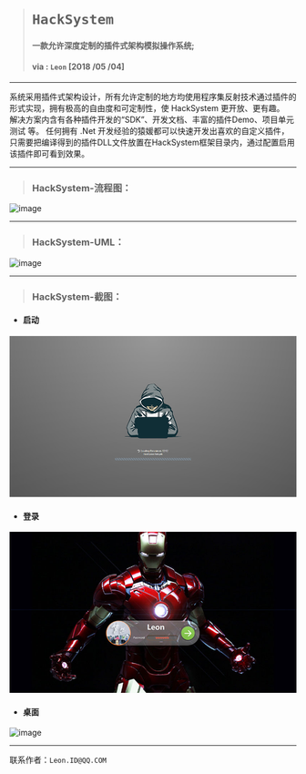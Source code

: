 > # ` HackSystem `
> #### 一款允许深度定制的插件式架构模拟操作系统;
> #### via : ` Leon ` [2018 /05 /04]

***
系统采用插件式架构设计，所有允许定制的地方均使用程序集反射技术通过插件的形式实现，拥有极高的自由度和可定制性，使 HackSystem 更开放、更有趣。  
解决方案内含有各种插件开发的“SDK”、开发文档、丰富的插件Demo、项目单元测试 等。
任何拥有 .Net 开发经验的猿媛都可以快速开发出喜欢的自定义插件，只需要把编译得到的插件DLL文件放置在HackSystem框架目录内，通过配置启用该插件即可看到效果。

***
> ### HackSystem-流程图：
![image](./README/HackSystem-流程图.png)

***
> ### HackSystem-UML：
![image](./README/HackSystem-UML.png)

***
> ### HackSystem-截图：

* #### 启动
![image](./README/StartUp.jpg)

* #### 登录
![image](./README/Logon.jpg)

* #### 桌面
![image](./README/Desktop.jpg)

***
联系作者：` Leon.ID@QQ.COM `